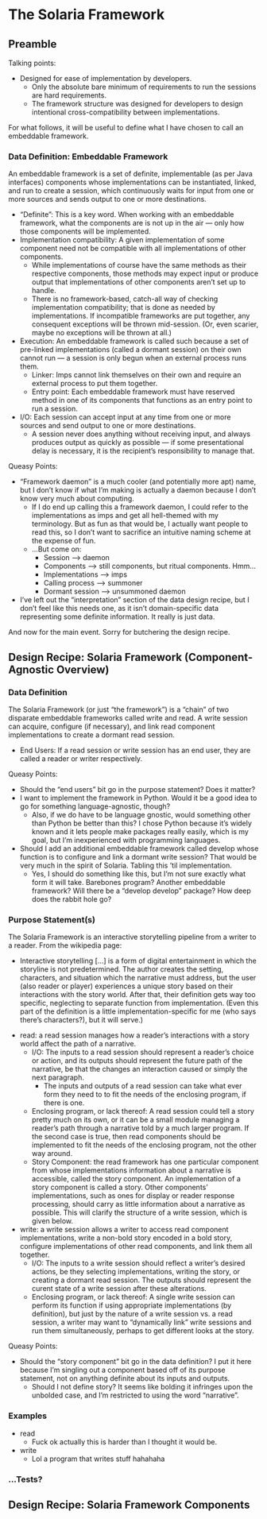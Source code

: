 # The Solaria Framework

## Preamble

Talking points:
* Designed for ease of implementation by developers.
    * Only the absolute bare minimum of requirements to run the sessions are hard requirements.
    * The framework structure was designed for developers to design intentional cross-compatibility between implementations.

For what follows, it will be useful to define what I have chosen to call an embeddable framework.

### Data Definition: Embeddable Framework

An embeddable framework is a set of definite, implementable (as per Java interfaces) components whose implementations can be instantiated, linked, and run to create a session, which continuously waits for input from one or more sources and sends output to one or more destinations.
* “Definite”: This is a key word. When working with an embeddable framework, what the components are is not up in the air — only how those components will be implemented.
* Implementation compatibility: A given implementation of some component need not be compatible with all implementations of other components.
    * While implementations of course have the same methods as their respective components, those methods may expect input or produce output that implementations of other components aren’t set up to handle.
    * There is no framework-based, catch-all way of checking implementation compatibility; that is done as needed by implementations. If incompatible frameworks are put together, any consequent exceptions will be thrown mid-session. (Or, even scarier, maybe no exceptions will be thrown at all.)
* Execution: An embeddable framework is called such because a set of pre-linked implementations (called a dormant session) on their own cannot run — a session is only begun when an external process runs them.
    * Linker: Imps cannot link themselves on their own and require an external process to put them together.
    * Entry point: Each embeddable framework must have reserved method in one of its components that functions as an entry point to run a session.
* I/O: Each session can accept input at any time from one or more sources and send output to one or more destinations.
    * A session never does anything without receiving input, and always produces output as quickly as possible — if some presentational delay is necessary, it is the recipient’s responsibility to manage that.

Queasy Points:
- “Framework daemon” is a much cooler (and potentially more apt) name, but I don’t know if what I’m making is actually a daemon because I don’t know very much about computing.
    - If I do end up calling this a framework daemon, I could refer to the implementations as imps and get all hell-themed with my terminology. But as fun as that would be, I actually want people to read this, so I don’t want to sacrifice an intuitive naming scheme at the expense of fun.
    - …But come on:
        - Session —> daemon
        - Components —> still components, but ritual components. Hmm…
        - Implementations —> imps
        - Calling process —> summoner
        - Dormant session —> unsummoned daemon
- I’ve left out the “interpretation” section of the data design recipe, but I don’t feel like this needs one, as it isn’t domain-specific data representing some definite information. It really is just data.

And now for the main event. Sorry for butchering the design recipe.

## Design Recipe: Solaria Framework (Component-Agnostic Overview)

### Data Definition

The Solaria Framework (or just “the framework”) is a “chain” of two disparate embeddable frameworks called write and read. A write session can acquire, configure (if necessary), and link read component implementations to create a dormant read session.
* End Users: If a read session or write session has an end user, they are called a reader or writer respectively.

Queasy Points:
- Should the “end users” bit go in the purpose statement? Does it matter?
- I want to implement the framework in Python. Would it be a good idea to go for something language-agnostic, though?
    - Also, if we do have to be language gnostic, would something other than Python be better than this? I chose Python because it’s widely known and it lets people make packages really easily, which is my goal, but I’m inexperienced with programming languages.
- Should I add an additional embeddable framework called develop whose function is to configure and link a dormant write session? That would be very much in the spirit of Solaria. Tabling this ’til implementation.
    - Yes, I should do something like this, but I’m not sure exactly what form it will take. Barebones program? Another embeddable framework? Will there be a “develop develop” package? How deep does the rabbit hole go?

### Purpose Statement(s)

The Solaria Framework is an interactive storytelling pipeline from a writer to a reader. From the wikipedia page:
- Interactive storytelling […] is a form of digital entertainment in which the storyline is not predetermined. The author creates the setting, characters, and situation which the narrative must address, but the user (also reader or player) experiences a unique story based on their interactions with the story world.
After that, their definition gets way too specific, neglecting to separate function from implementation. (Even this part of the definition is a little implementation-specific for me (who says there’s characters?), but it will serve.)
* read: a read session manages how a reader’s interactions with a story world affect the path of a narrative.
    * I/O: The inputs to a read session should represent a reader’s choice or action, and its outputs should represent the future path of the narrative, be that the changes an interaction caused or simply the next paragraph.
        * The inputs and outputs of a read session can take what ever form they need to to fit the needs of the enclosing program, if there is one.
    * Enclosing program, or lack thereof: A read session could tell a story pretty much on its own, or it can be a small module managing a reader’s path through a narrative told by a much larger program. If the second case is true, then read components should be implemented to fit the needs of the enclosing program, not the other way around.
    * Story Component: the read framework has one particular component from whose implementations information about a narrative is accessible, called the story component. An implementation of a story component is called a story. Other components’ implementations, such as ones for display or reader response processing, should carry as little information about a narrative as possible. This will clarify the structure of a write session, which is given below.
* write: a write session allows a writer to access read component implementations, write a non-bold story encoded in a bold story, configure implementations of other read components, and link them all together.
    * I/O: The inputs to a write session should reflect a writer’s desired actions, be they selecting implementations, writing the story, or creating a dormant read session. The outputs should represent the curent state of a write session after these alterations.
    * Enclosing program, or lack thereof: A single write session can perform its function if using appropriate implementations (by definition), but just by the nature of a write session vs. a read session, a writer may want to “dynamically link” write sessions and run them simultaneously, perhaps to get different looks at the story. 

Queasy Points:
- Should the “story component” bit go in the data definition? I put it here because I’m singling out a component based off of its purpose statement, not on anything definite about its inputs and outputs.
    - Should I not define story? It seems like bolding it infringes upon the unbolded case, and I’m restricted to using the word “narrative”.

### Examples

* read
    * Fuck ok actually this is harder than I thought it would be.
* write
    * Lol a program that writes stuff hahahaha

### …Tests?

## Design Recipe: Solaria Framework Components

